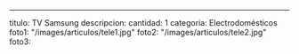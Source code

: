 ---
titulo: TV Samsung
descripcion: 
cantidad: 1
categoria: Electrodomésticos
foto1: "/images/articulos/tele1.jpg"
foto2: "/images/articulos/tele2.jpg"
foto3: 
